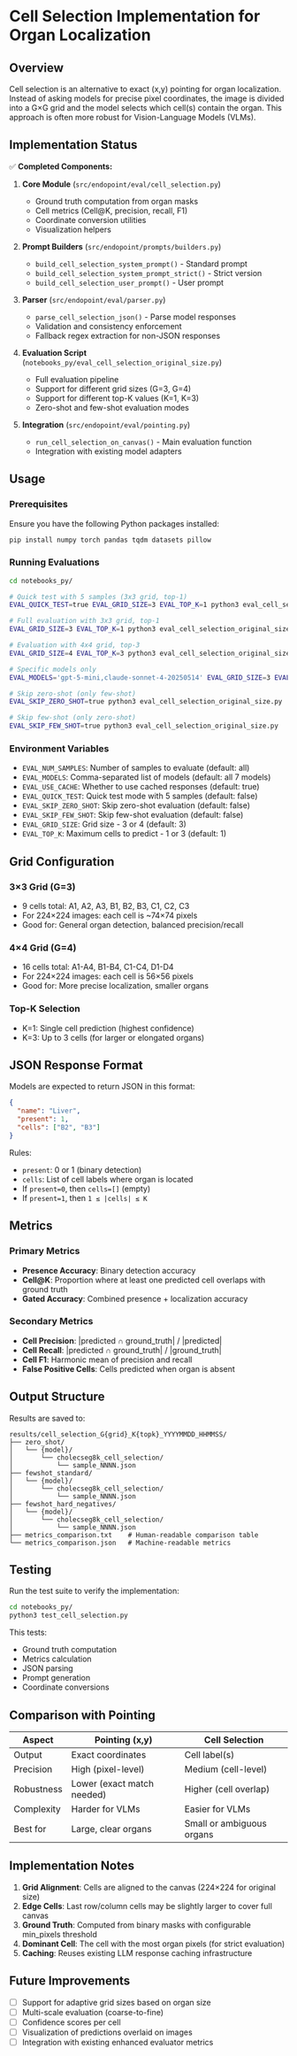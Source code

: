 # Cell Selection Implementation for Organ Localization

## Overview

Cell selection is an alternative to exact (x,y) pointing for organ localization. Instead of asking models for precise pixel coordinates, the image is divided into a G×G grid and the model selects which cell(s) contain the organ. This approach is often more robust for Vision-Language Models (VLMs).

## Implementation Status

✅ **Completed Components:**

1. **Core Module** (`src/endopoint/eval/cell_selection.py`)
   - Ground truth computation from organ masks
   - Cell metrics (Cell@K, precision, recall, F1)
   - Coordinate conversion utilities
   - Visualization helpers

2. **Prompt Builders** (`src/endopoint/prompts/builders.py`)
   - `build_cell_selection_system_prompt()` - Standard prompt
   - `build_cell_selection_system_prompt_strict()` - Strict version
   - `build_cell_selection_user_prompt()` - User prompt

3. **Parser** (`src/endopoint/eval/parser.py`)
   - `parse_cell_selection_json()` - Parse model responses
   - Validation and consistency enforcement
   - Fallback regex extraction for non-JSON responses

4. **Evaluation Script** (`notebooks_py/eval_cell_selection_original_size.py`)
   - Full evaluation pipeline
   - Support for different grid sizes (G=3, G=4)
   - Support for different top-K values (K=1, K=3)
   - Zero-shot and few-shot evaluation modes

5. **Integration** (`src/endopoint/eval/pointing.py`)
   - `run_cell_selection_on_canvas()` - Main evaluation function
   - Integration with existing model adapters

## Usage

### Prerequisites

Ensure you have the following Python packages installed:
```bash
pip install numpy torch pandas tqdm datasets pillow
```

### Running Evaluations

```bash
cd notebooks_py/

# Quick test with 5 samples (3x3 grid, top-1)
EVAL_QUICK_TEST=true EVAL_GRID_SIZE=3 EVAL_TOP_K=1 python3 eval_cell_selection_original_size.py

# Full evaluation with 3x3 grid, top-1
EVAL_GRID_SIZE=3 EVAL_TOP_K=1 python3 eval_cell_selection_original_size.py

# Evaluation with 4x4 grid, top-3
EVAL_GRID_SIZE=4 EVAL_TOP_K=3 python3 eval_cell_selection_original_size.py

# Specific models only
EVAL_MODELS='gpt-5-mini,claude-sonnet-4-20250514' EVAL_GRID_SIZE=3 EVAL_TOP_K=1 python3 eval_cell_selection_original_size.py

# Skip zero-shot (only few-shot)
EVAL_SKIP_ZERO_SHOT=true python3 eval_cell_selection_original_size.py

# Skip few-shot (only zero-shot)
EVAL_SKIP_FEW_SHOT=true python3 eval_cell_selection_original_size.py
```

### Environment Variables

- `EVAL_NUM_SAMPLES`: Number of samples to evaluate (default: all)
- `EVAL_MODELS`: Comma-separated list of models (default: all 7 models)
- `EVAL_USE_CACHE`: Whether to use cached responses (default: true)
- `EVAL_QUICK_TEST`: Quick test mode with 5 samples (default: false)
- `EVAL_SKIP_ZERO_SHOT`: Skip zero-shot evaluation (default: false)
- `EVAL_SKIP_FEW_SHOT`: Skip few-shot evaluation (default: false)
- `EVAL_GRID_SIZE`: Grid size - 3 or 4 (default: 3)
- `EVAL_TOP_K`: Maximum cells to predict - 1 or 3 (default: 1)

## Grid Configuration

### 3×3 Grid (G=3)
- 9 cells total: A1, A2, A3, B1, B2, B3, C1, C2, C3
- For 224×224 images: each cell is ~74×74 pixels
- Good for: General organ detection, balanced precision/recall

### 4×4 Grid (G=4)
- 16 cells total: A1-A4, B1-B4, C1-C4, D1-D4
- For 224×224 images: each cell is 56×56 pixels
- Good for: More precise localization, smaller organs

### Top-K Selection
- K=1: Single cell prediction (highest confidence)
- K=3: Up to 3 cells (for larger or elongated organs)

## JSON Response Format

Models are expected to return JSON in this format:
```json
{
  "name": "Liver",
  "present": 1,
  "cells": ["B2", "B3"]
}
```

Rules:
- `present`: 0 or 1 (binary detection)
- `cells`: List of cell labels where organ is located
- If `present=0`, then `cells=[]` (empty)
- If `present=1`, then `1 ≤ |cells| ≤ K`

## Metrics

### Primary Metrics
- **Presence Accuracy**: Binary detection accuracy
- **Cell@K**: Proportion where at least one predicted cell overlaps with ground truth
- **Gated Accuracy**: Combined presence + localization accuracy

### Secondary Metrics
- **Cell Precision**: |predicted ∩ ground_truth| / |predicted|
- **Cell Recall**: |predicted ∩ ground_truth| / |ground_truth|
- **Cell F1**: Harmonic mean of precision and recall
- **False Positive Cells**: Cells predicted when organ is absent

## Output Structure

Results are saved to:
```
results/cell_selection_G{grid}_K{topk}_YYYYMMDD_HHMMSS/
├── zero_shot/
│   └── {model}/
│       └── cholecseg8k_cell_selection/
│           └── sample_NNNN.json
├── fewshot_standard/
│   └── {model}/
│       └── cholecseg8k_cell_selection/
│           └── sample_NNNN.json
├── fewshot_hard_negatives/
│   └── {model}/
│       └── cholecseg8k_cell_selection/
│           └── sample_NNNN.json
├── metrics_comparison.txt    # Human-readable comparison table
└── metrics_comparison.json   # Machine-readable metrics
```

## Testing

Run the test suite to verify the implementation:
```bash
cd notebooks_py/
python3 test_cell_selection.py
```

This tests:
- Ground truth computation
- Metrics calculation
- JSON parsing
- Prompt generation
- Coordinate conversions

## Comparison with Pointing

| Aspect | Pointing (x,y) | Cell Selection |
|--------|---------------|----------------|
| Output | Exact coordinates | Cell label(s) |
| Precision | High (pixel-level) | Medium (cell-level) |
| Robustness | Lower (exact match needed) | Higher (cell overlap) |
| Complexity | Harder for VLMs | Easier for VLMs |
| Best for | Large, clear organs | Small or ambiguous organs |

## Implementation Notes

1. **Grid Alignment**: Cells are aligned to the canvas (224×224 for original size)
2. **Edge Cells**: Last row/column cells may be slightly larger to cover full canvas
3. **Ground Truth**: Computed from binary masks with configurable min_pixels threshold
4. **Dominant Cell**: The cell with the most organ pixels (for strict evaluation)
5. **Caching**: Reuses existing LLM response caching infrastructure

## Future Improvements

- [ ] Support for adaptive grid sizes based on organ size
- [ ] Multi-scale evaluation (coarse-to-fine)
- [ ] Confidence scores per cell
- [ ] Visualization of predictions overlaid on images
- [ ] Integration with existing enhanced evaluator metrics